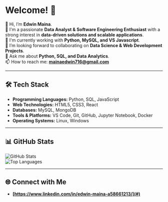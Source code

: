 
# Welcome! 🚀

👋 Hi, I’m **Edwin Maina**.  
👀 I'm a passionate **Data Analyst & Software Engineering Enthusiast** with a strong interest in **data-driven solutions and scalable applications**.  
🌱 I'm currently working with **Python, MySQL, and VS Javascript**.  
👯 I’m looking forward to collaborating on **Data Science & Web Development Projects**.  
💬 Ask me about **Python, SQL, and Data Analytics**.  
📫 How to reach me: **mainaedwin716@gmail.com**  

---

## 🛠️ Tech Stack  

- **Programming Languages:** Python, SQL, JavaScript  
- **Web Technologies:** HTML5, CSS3, React  
- **Databases:** MySQL, MongoDB  
- **Tools & Platforms:** VS Code, Git, GitHub, Jupyter Notebook, Docker  
- **Operating Systems:** Linux, Windows  

---

## 📊 GitHub Stats  

![GitHub Stats](https://github-readme-stats.vercel.app/api?username=EdwinMaina7&show_icons=true&theme=radical)  
![Top Languages](https://github-readme-stats.vercel.app/api/top-langs/?username=EdwinMaina7&layout=compact&theme=radical)  

---

## 🌐 Connect with Me  

- **[https://www.linkedin.com/in/edwin-maina-a58661213/](#)**  
    

